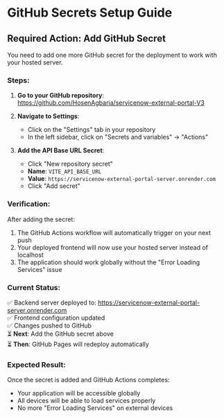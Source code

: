 # GitHub Secrets Setup Guide

## Required Action: Add GitHub Secret

You need to add one more GitHub secret for the deployment to work with your hosted server.

### Steps:

1. **Go to your GitHub repository**: https://github.com/HosenAgbaria/servicenow-external-portal-V3

2. **Navigate to Settings**:
   - Click on the "Settings" tab in your repository
   - In the left sidebar, click on "Secrets and variables" → "Actions"

3. **Add the API Base URL Secret**:
   - Click "New repository secret"
   - **Name**: `VITE_API_BASE_URL`
   - **Value**: `https://servicenow-external-portal-server.onrender.com`
   - Click "Add secret"

### Verification:

After adding the secret:
1. The GitHub Actions workflow will automatically trigger on your next push
2. Your deployed frontend will now use your hosted server instead of localhost
3. The application should work globally without the "Error Loading Services" issue

### Current Status:

✅ Backend server deployed to: https://servicenow-external-portal-server.onrender.com  
✅ Frontend configuration updated  
✅ Changes pushed to GitHub  
⏳ **Next**: Add the GitHub secret above  
⏳ **Then**: GitHub Pages will redeploy automatically  

### Expected Result:

Once the secret is added and GitHub Actions completes:
- Your application will be accessible globally
- All devices will be able to load services properly
- No more "Error Loading Services" on external devices